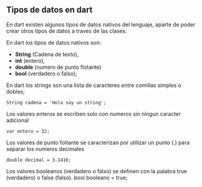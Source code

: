 ## Tipos de datos en dart

En dart existen algunos tipos de datos nativos del lenguaje, aparte de poder crear otros tipos de datos a traves de las clases.

En dart los tipos de datos nativos son:

- __String__ (Cadena de texto),
- __int__ (entero),
- __double__ (numero de punto flotante)
- __bool__ (verdadero o falso);

En dart los strings son una lista de caracteres entre comillas simples o dobles;

```
String cadena = 'Hola soy un string';
```

Los valores enteros se escriben solo con numeros sin ningun caracter adicional

```
var entero = 32;
```


Los valores de punto foltante se caracterizan por utilizar un punto (.) para separar los numeros decimales

```
double decimal = 3.1416;
```

Los valores booleanos (verdadero o falso) se definen con la palabra true (verdadero) o false (falso).
bool booleano = true;
